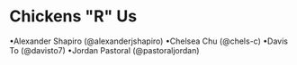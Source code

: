 # Chickens "R" Us
•Alexander Shapiro (@alexanderjshapiro)
•Chelsea Chu (@chels-c)
•Davis To (@davisto7)
•Jordan Pastoral (@pastoraljordan)
